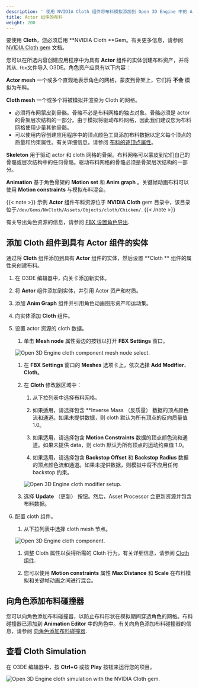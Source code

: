 ```yaml
---
description: ' 使用 NVIDIA Cloth 组件将布料模拟添加到 Open 3D Engine 中的 Actor 组件。 '
title: Actor 组件的布料
weight: 200
---
```


要使用 **Cloth**，您必须启用 **NVIDIA Cloth **Gem。有关更多信息，请参阅[NVIDIA Cloth gem](/docs/user-guide/gems/reference/physics/nvidia/nvidia-cloth/) 文档。

您可以在所选内容创建应用程序中为具有 **Actor** 组件的实体创建布料资产，并将其从`.fbx`文件导入 O3DE。角色资产应具有以下内容：

**Actor mesh**
一个或多个直观地表示角色的网格，蒙皮到骨架上，它们将 **不会** 模拟为布料。

**Cloth mesh**
一个或多个将被模拟并渲染为 Cloth 的网格。
+ 必须将布网蒙皮到骨骼。骨骼不必是布料网格的独占对象。骨骼必须是 actor 的骨架层次结构的一部分。由于模拟将驱动布料网格，因此我们建议您为布料网格使用少量其他骨骼。
+ 可以使用内容创建应用程序中的顶点颜色工具添加布料数据以定义每个顶点的质量和约束属性。有关详细信息，请参阅 [布料的逐顶点属性](/docs/user-guide/interactivity/physics/nvidia-cloth/vertex-data/)。

**Skeleton**
用于驱动 actor 和 cloth 网格的骨架。布料网格可以蒙皮到它们自己的骨骼或层次结构中的任何骨骼。驱动布料网格的骨骼必须是骨架层次结构的一部分。

**Animation**
基于角色骨架的 **Motion set** 和 **Anim graph** 。关键帧动画布料可以使用 **Motion constraints** 与模拟布料混合。

{{< note >}}
示例 **Actor** 组件布料资源位于 **NVIDIA Cloth** gem 目录中，该目录位于`/dev/Gems/NvCloth/Assets/Objects/cloth/Chicken/`.
{{< /note >}}

有关导出角色资源的信息，请参阅 [FBX 设置角色导出](/docs/user-guide/assets/scene-settings/actors-tab/).

## 添加 Cloth 组件到具有 Actor 组件的实体

通过将 **Cloth** 组件添加到具有 **Actor** 组件的实体，然后设置 **Cloth ** 组件的属性来创建布料。

1. 在 O3DE 编辑器中，向关卡添加新实体。

1. 将 **Actor** 组件添加到实体，并引用 Actor 资产和材质。

1. 添加 **Anim Graph** 组件并引用角色动画图形资产和运动集。

1. 向实体添加 **Cloth** 组件。

1. 设置 actor 资源的 cloth 数据。

   1. 单击 **Mesh node** 属性旁边的按钮以打开 **FBX Settings** 窗口。

   ![Open 3D Engine cloth component mesh node select.](/images/user-guide/physx/cloth/ui-cloth-mesh-node-select.png)

   1. 在 **FBX Settings** 窗口的 **Meshes** 选项卡上，依次选择 **Add Modifier**、**Cloth**。

   1. 在 **Cloth** 修改器区域中：

      1. 从下拉列表中选择布料网格。

      1. 如果适用，请选择包含 **Inverse Mass （反质量） 数据的顶点颜色流和通道。如果未提供数据，则 cloth 默认为所有顶点的反向质量值 1.0。

      1. 如果适用，请选择包含 **Motion Constraints** 数据的顶点颜色流和通道。如果未提供 data，则 cloth 默认为所有顶点的运动约束值 1.0。

      1. 如果适用，请选择包含 **Backstop Offset** 和 **Backstop Radius** 数据的顶点颜色流和通道。如果未提供数据，则模拟中将不应用任何 backstop 约束。

      ![Open 3D Engine cloth modifier setup.](/images/user-guide/physx/cloth/ui-cloth-modifier-actor-setup.png)

   1. 选择 **Update** （更新） 按钮。然后，Asset Processor 会更新资源并包含布料数据。

1. 配置 cloth 组件。

   1. 从下拉列表中选择 cloth mesh 节点。

   ![Open 3D Engine cloth component.](/images/user-guide/physx/cloth/ui-cloth-component-select-actor.png)

   1. 调整 Cloth 属性以获得所需的 Cloth 行为。有关详细信息，请参阅 [Cloth 组件](/docs/user-guide/components/reference/physx/cloth/).

   1. 您可以使用 **Motion constraints** 属性 **Max Distance** 和 **Scale** 在布料模拟和关键帧动画之间进行混合。

## 向角色添加布料碰撞器

您可以向角色添加布料碰撞器，以防止布料形状在模拟期间穿透角色的网格。布料碰撞器已添加到 **Animation Editor** 中的角色中。有关向角色添加布料碰撞器的信息，请参阅 [向角色添加布料碰撞器](/docs/user-guide/visualization/animation/character-editor/cloth-colliders/).

## 查看 Cloth Simulation

在 O3DE 编辑器中，按 **Ctrl+G** 或按 **Play** 按钮来运行您的项目。

![Open 3D Engine cloth simulation with the NVIDIA Cloth gem.](/images/user-guide/physx/cloth/anim-actor-cloth.gif)
